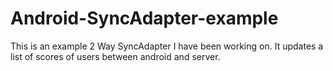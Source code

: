 # Android-SyncAdapter-example

This is an example 2 Way SyncAdapter I have been working on. It updates a list of scores of users between android and server.
